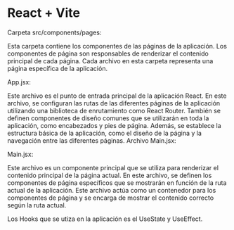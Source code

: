 # React + Vite

Carpeta src/components/pages:

Esta carpeta contiene los componentes de las páginas de la aplicación. Los componentes de página son responsables de renderizar el contenido principal de cada página.
Cada archivo en esta carpeta representa una página específica de la aplicación.

App.jsx:

Este archivo es el punto de entrada principal de la aplicación React.
En este archivo, se configuran las rutas de las diferentes páginas de la aplicación utilizando una biblioteca de enrutamiento como React Router.
También se definen componentes de diseño comunes que se utilizarán en toda la aplicación, como encabezados y pies de página.
Además, se establece la estructura básica de la aplicación, como el diseño de la página y la navegación entre las diferentes páginas.
Archivo Main.jsx:

Main.jsx:

Este archivo es un componente principal que se utiliza para renderizar el contenido principal de la página actual.
En este archivo, se definen los componentes de página específicos que se mostrarán en función de la ruta actual de la aplicación.
Este archivo actúa como un contenedor para los componentes de página y se encarga de mostrar el contenido correcto según la ruta actual.

Los Hooks que se utiza en la aplicación es el UseState y UseEffect.

